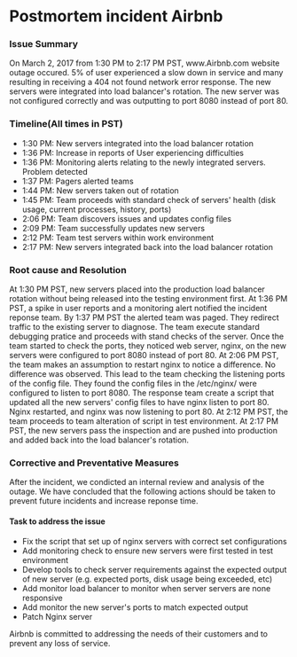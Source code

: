 <h1>Postmortem incident Airbnb</h1>
<h3>Issue Summary</h3>
<p>On March 2, 2017 from 1:30 PM to 2:17 PM PST, www.Airbnb.com website outage occured. 5% of user experienced a slow down in service and many resulting in receiving a 404 not found network error response. The new servers were integrated into load balancer's rotation. The new server was not configured correctly and was outputting to port 8080 instead of port 80.</p>
<h3>Timeline(All times in PST)</h3>
<ul>
	<li>1:30 PM: New servers integrated into the load balancer rotation</li>
	<li>1:36 PM: Increase in reports of User experiencing difficulties</li>
	<li>1:36 PM: Monitoring alerts relating to the newly integrated servers. Problem detected</li>
	<li>1:37 PM: Pagers alerted teams</li>
	<li>1:44 PM: New servers taken out of rotation</li>
	<li>1:45 PM: Team proceeds with standard check of servers' health (disk usage, current processes, history, ports) </li>
	<li>2:06 PM: Team discovers issues and updates config files</li>
	<li>2:09 PM: Team successfully updates new servers</li>
	<li>2:12 PM: Team test servers within work environment</li>
	<li>2:17 PM: New servers integrated back into the load balancer rotation</li>
</ul>
<h3>Root cause and Resolution</h3>
<p>
At 1:30 PM PST, new servers placed into the production load balancer rotation without being released into the testing environment first. At 1:36 PM PST, a spike in user reports and a monitoring alert notified the incident reponse team. By 1:37 PM PST the alerted team was paged. They redirect traffic to the existing server to diagnose. The team execute standard debugging pratice and proceeds with stand checks of the server. Once the team started to check the ports, they noticed web server, nginx, on the new servers were configured to port 8080 instead of port 80. At 2:06 PM PST, the team makes an assumption to restart nginx to notice a difference. No difference was observed. This lead to the team checking the listening ports of the config file. They found the config files in the /etc/nginx/ were configured to listen to port 8080. The response team create a script that updated all the new servers' config files to have nginx listen to port 80. Nginx restarted, and nginx was now listening to port 80. At 2:12 PM PST, the team proceeds to team alteration of script in test environment. At 2:17 PM PST, the new servers pass the inspection and are pushed into production and added back into the load balancer's rotation.
</p>

<h3>Corrective and Preventative Measures</h3>
<p>
After the incident, we condicted an internal review and analysis of the outage. We have concluded that the following actions should be taken to prevent future incidents and increase reponse time.
	<h4>Task to address the issue</h4>
	       <ul>
	       <li>Fix the script that set up of nginx servers with correct set configurations</li>
	       <li>Add monitoring check to ensure new servers were first tested in test environment</li>
	       <li>Develop tools to check server requirements against the expected output of new server (e.g. expected ports, disk usage being exceeded, etc)</li>
	       <li>Add monitor load balancer to monitor when server servers are none responsive</li>
	       <li>Add monitor the new server's ports to match expected output</li>
	       <li>Patch Nginx server</li>
	       </ul>
Airbnb is committed to addressing the needs of their customers and to prevent any loss of service.
</p>

